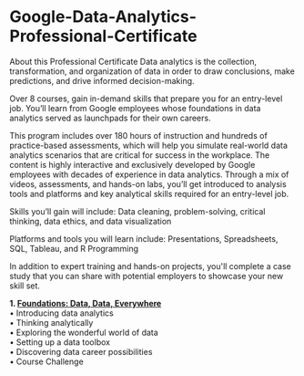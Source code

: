 # Google-Data-Analytics-Professional-Certificate

About this Professional Certificate
Data analytics is the collection, transformation, and organization of data in order to draw conclusions, make predictions, and drive informed decision-making.

Over 8 courses, gain in-demand skills that prepare you for an entry-level job. You’ll learn from Google employees whose foundations in data analytics served as launchpads for their own careers.

This program includes over 180 hours of instruction and hundreds of practice-based assessments, which will help you simulate real-world data analytics scenarios that are critical for success in the workplace. The content is highly interactive and exclusively developed by Google employees with decades of experience in data analytics. Through a mix of videos, assessments, and hands-on labs, you’ll get introduced to analysis tools and platforms and key analytical skills required for an entry-level job.

Skills you’ll gain will include: Data cleaning, problem-solving, critical thinking, data ethics, and data visualization

Platforms and tools you will learn include: Presentations, Spreadsheets, SQL, Tableau, and R Programming

In addition to expert training and hands-on projects, you'll complete a case study that you can share with potential employers to showcase your new skill set.

**1. [Foundations: Data, Data, Everywhere](https://www.coursera.org/learn/foundations-data?specialization=google-data-analytics/)**<br>
        •	Introducing data analytics<br>
        •	Thinking analytically<br>
        •	Exploring the wonderful world of data<br>
        •	Setting up a data toolbox<br>
        •	Discovering data career possibilities<br>
        •	Course Challenge<br>


